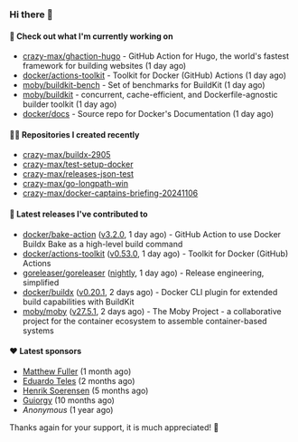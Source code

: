 ### Hi there 👋

#### 👷 Check out what I'm currently working on

- [crazy-max/ghaction-hugo](https://github.com/crazy-max/ghaction-hugo) - GitHub Action for Hugo, the world&#39;s fastest framework for building websites (1 day ago)
- [docker/actions-toolkit](https://github.com/docker/actions-toolkit) - Toolkit for Docker (GitHub) Actions (1 day ago)
- [moby/buildkit-bench](https://github.com/moby/buildkit-bench) - Set of benchmarks for BuildKit (1 day ago)
- [moby/buildkit](https://github.com/moby/buildkit) - concurrent, cache-efficient, and Dockerfile-agnostic builder toolkit (1 day ago)
- [docker/docs](https://github.com/docker/docs) - Source repo for Docker&#39;s Documentation (1 day ago)

#### 👨‍💻 Repositories I created recently

- [crazy-max/buildx-2905](https://github.com/crazy-max/buildx-2905)
- [crazy-max/test-setup-docker](https://github.com/crazy-max/test-setup-docker)
- [crazy-max/releases-json-test](https://github.com/crazy-max/releases-json-test)
- [crazy-max/go-longpath-win](https://github.com/crazy-max/go-longpath-win)
- [crazy-max/docker-captains-briefing-20241106](https://github.com/crazy-max/docker-captains-briefing-20241106)

#### 🚀 Latest releases I've contributed to

- [docker/bake-action](https://github.com/docker/bake-action) ([v3.2.0](https://github.com/docker/bake-action/releases/tag/v3.2.0), 1 day ago) - GitHub Action to use Docker Buildx Bake as a high-level build command
- [docker/actions-toolkit](https://github.com/docker/actions-toolkit) ([v0.53.0](https://github.com/docker/actions-toolkit/releases/tag/v0.53.0), 1 day ago) - Toolkit for Docker (GitHub) Actions
- [goreleaser/goreleaser](https://github.com/goreleaser/goreleaser) ([nightly](https://github.com/goreleaser/goreleaser/releases/tag/nightly), 1 day ago) - Release engineering, simplified
- [docker/buildx](https://github.com/docker/buildx) ([v0.20.1](https://github.com/docker/buildx/releases/tag/v0.20.1), 2 days ago) - Docker CLI plugin for extended build capabilities with BuildKit
- [moby/moby](https://github.com/moby/moby) ([v27.5.1](https://github.com/moby/moby/releases/tag/v27.5.1), 2 days ago) - The Moby Project - a collaborative project for the container ecosystem to assemble container-based systems

#### ❤️ Latest sponsors
- [Matthew Fuller](https://github.com/mathematics333) (1 month ago)
- [Eduardo Teles](https://github.com/eduardoteles17) (2 months ago)
- [Henrik Soerensen](https://github.com/hsoerensen) (5 months ago)
- [Guiorgy](https://github.com/Guiorgy) (10 months ago)
- _Anonymous_ (1 year ago)

Thanks again for your support, it is much appreciated! 🙏
